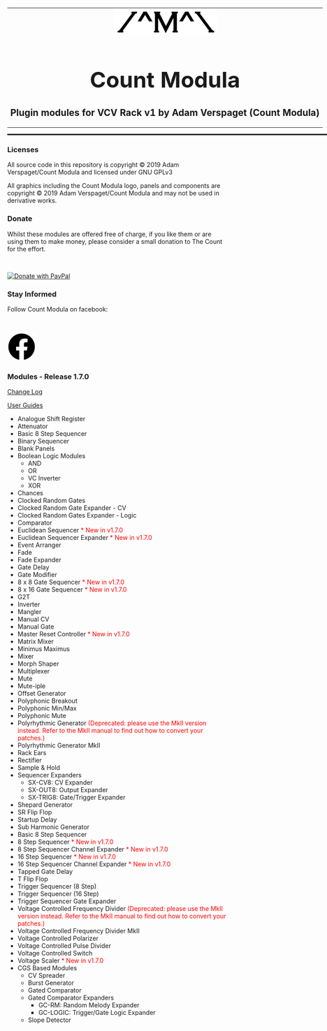 <table style="width:1000px; border: 0px solid black;">
<tr style="border: 0px solid black;">
<td style="border: 0px solid black;">
<center>
<img src="./img/CountModulaLogo.png" alt="Count Modula">
<h1 style="border-bottom: 0px;font-size:50px;">Count Modula</h1>
<h2 style="border-bottom: 0px;">Plugin modules for VCV Rack v1 by Adam Verspaget (Count Modula)</h2>
</center>
</td>
</tr>
</table>
<hr style="width:1000px; border: 1px solid black;"/>
<h3>Licenses</h3>

All source code in this repository is copyright © 2019 Adam Verspaget/Count Modula and licensed under GNU GPLv3

All graphics including the Count Modula logo, panels and components are copyright © 2019 Adam Verspaget/Count Modula and may not be used in derivative works.

<h3>Donate</h3>
Whilst these modules are offered free of charge, if you like them or are using them to make money, please consider a small donation to The Count for the effort.
<p>&nbsp</p>
<a href="https://www.paypal.me/CountModula" target="_donate"><img src="https://www.paypalobjects.com/en_AU/i/btn/btn_donateCC_LG.gif" border="0" alt="Donate with PayPal"/></a>

<h3>Stay Informed</h3>
Follow Count Modula on facebook:
<p>&nbsp</p>
<a href="https://www.facebook.com/CountModula/"><img src="./img/facebook.png" alt="Count Modula on facebook"></a>

<h3>Modules - Release 1.7.0</h3>
<p>
<a href="CHANGELOG.md">Change Log</a>
</p>
<p>
<a href="MANUAL.md">User Guides</a>
</p>
<ul>
<li>Analogue Shift Register</li>
<li>Attenuator</li>
<li>Basic 8 Step Sequencer</li>
<li>Binary Sequencer</li>
<li>Blank Panels</li>
<li>Boolean Logic Modules
<ul>
<li>AND</li>
<li>OR</li>
<li>VC Inverter</li>
<li>XOR</li>
</ul>
</li>
<li>Chances</a></li>
<li>Clocked Random Gates</li>
<li>Clocked Random Gate Expander - CV</li>
<li>Clocked Random Gates Expander - Logic</li>
<li>Comparator</a></li>
<li>Euclidean Sequencer <font color="red">* New in v1.7.0</font></li>
<li>Euclidean Sequencer Expander <font color="red">* New in v1.7.0</font></li>
<li>Event Arranger</a></li>
<li>Fade</li>
<li>Fade Expander</li>
<li>Gate Delay</li>
<li>Gate Modifier</li>
<li>8 x 8 Gate Sequencer <font color="red">* New in v1.7.0</font></li>
<li>8 x 16 Gate Sequencer <font color="red">* New in v1.7.0</font></li>
<li>G2T</li>
<li>Inverter</li>
<li>Mangler</li>
<li>Manual CV</li>
<li>Manual Gate</li>
<li>Master Reset Controller <font color="red">* New in v1.7.0</font></li>
<li>Matrix Mixer</li>
<li>Minimus Maximus</li>
<li>Mixer</li>
<li>Morph Shaper</li>
<li>Multiplexer</li>
<li>Mute</li>
<li>Mute-iple</li>
<li>Offset Generator</font></li>
<li>Polyphonic Breakout</li>
<li>Polyphonic Min/Max</li>
<li>Polyphonic Mute</li>
<li>Polyrhythmic Generator <font color="red">(Deprecated: please use the MkII version instead. Refer to the MkII manual to find out how to convert your patches.)</font></li>
<li>Polyrhythmic Generator MkII</li>
<li>Rack Ears</li>
<li>Rectifier</li>
<li>Sample & Hold</li>
<li>Sequencer Expanders
<ul>
<li>SX-CV8: CV Expander</li>
<li>SX-OUT8: Output Expander</li>
<li>SX-TRIG8: Gate/Trigger Expander</li>
</ul>
</li>
<li>Shepard Generator</li>
<li>SR Flip Flop</li>
<li>Startup Delay</li>
<li>Sub Harmonic Generator</li>
<li>Basic 8 Step Sequencer</li>
<li>8 Step Sequencer <font color="red">* New in v1.7.0</font></li>
<li>8 Step Sequencer Channel Expander <font color="red">* New in v1.7.0</font></li>
<li>16 Step Sequencer <font color="red">* New in v1.7.0</font></li>
<li>16 Step Sequencer Channel Expander <font color="red">* New in v1.7.0</font></li>
<li>Tapped Gate Delay</li>
<li>T Flip Flop</li>
<li>Trigger Sequencer (8 Step)</li>
<li>Trigger Sequencer (16 Step)</li>
<li>Trigger Sequencer Gate Expander</li>
<li>Voltage Controlled Frequency Divider <font color="red">(Deprecated: please use the MkII version instead. Refer to the MkII manual to find out how to convert your patches.)</font></li>
<li>Voltage Controlled Frequency Divider MkII</li>
<li>Voltage Controlled Polarizer</li>
<li>Voltage Controlled Pulse Divider</li>
<li>Voltage Controlled Switch</li>
<li>Voltage Scaler <font color="red">* New in v1.7.0</font></li>
<li>CGS Based Modules
<ul>
<li>CV Spreader</li>
<li>Burst Generator</li>
<li>Gated Comparator</li>
<li>Gated Comparator Expanders
<ul>
<li>GC-RM: Random Melody Expander</li>
<li>GC-LOGIC: Trigger/Gate Logic Expander</li>
</ul>
</li>
<li>Slope Detector</li>
</ul>
</li>
</ul>


